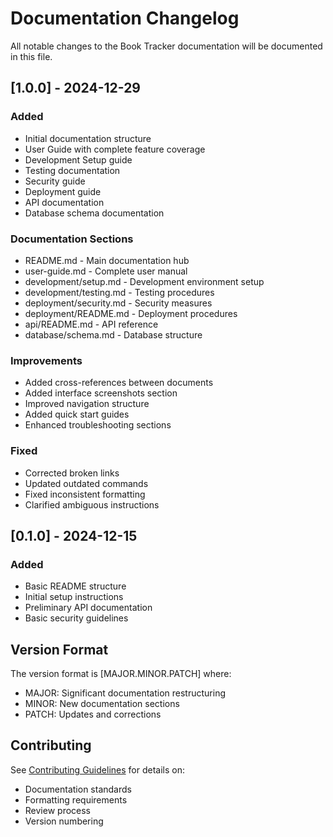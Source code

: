 # Documentation Changelog

All notable changes to the Book Tracker documentation will be documented in this file.

## [1.0.0] - 2024-12-29

### Added
- Initial documentation structure
- User Guide with complete feature coverage
- Development Setup guide
- Testing documentation
- Security guide
- Deployment guide
- API documentation
- Database schema documentation

### Documentation Sections
- README.md - Main documentation hub
- user-guide.md - Complete user manual
- development/setup.md - Development environment setup
- development/testing.md - Testing procedures
- deployment/security.md - Security measures
- deployment/README.md - Deployment procedures
- api/README.md - API reference
- database/schema.md - Database structure

### Improvements
- Added cross-references between documents
- Added interface screenshots section
- Improved navigation structure
- Added quick start guides
- Enhanced troubleshooting sections

### Fixed
- Corrected broken links
- Updated outdated commands
- Fixed inconsistent formatting
- Clarified ambiguous instructions

## [0.1.0] - 2024-12-15

### Added
- Basic README structure
- Initial setup instructions
- Preliminary API documentation
- Basic security guidelines

## Version Format

The version format is [MAJOR.MINOR.PATCH] where:
- MAJOR: Significant documentation restructuring
- MINOR: New documentation sections
- PATCH: Updates and corrections

## Contributing

See [Contributing Guidelines](../CONTRIBUTING.md) for details on:
- Documentation standards
- Formatting requirements
- Review process
- Version numbering 